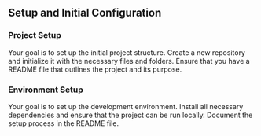 ## Setup and Initial Configuration

### Project Setup

Your goal is to set up the initial project structure. Create a new repository and initialize it with the necessary files and folders. Ensure that you have a README file that outlines the project and its purpose.

### Environment Setup

Your goal is to set up the development environment. Install all necessary dependencies and ensure that the project can be run locally. Document the setup process in the README file.
